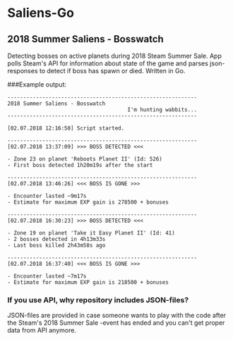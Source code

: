 # Saliens-Go
## 2018 Summer Saliens - Bosswatch
Detecting bosses on active planets during 2018 Steam Summer Sale. App polls Steam's API for information about state of the game and parses json-responses to detect if boss has spawn or died. Written in Go.

###Example output:
```
------------------------------------------------------------
2018 Summer Saliens - Bosswatch
                                      I'm hunting wabbits...
------------------------------------------------------------

[02.07.2018 12:16:50] Script started.

------------------------------------------------------------
[02.07.2018 13:37:09] >>> BOSS DETECTED <<<

- Zone 23 on planet 'Reboots Planet II' (Id: 526)
- First boss detected 1h20m19s after the start

------------------------------------------------------------
[02.07.2018 13:46:26] <<< BOSS IS GONE >>>

- Encounter lasted ~9m17s
- Estimate for maximum EXP gain is 278500 + bonuses

------------------------------------------------------------
[02.07.2018 16:30:23] >>> BOSS DETECTED <<<

- Zone 19 on planet 'Take it Easy Planet II' (Id: 41)
- 2 bosses detected in 4h13m33s
- Last boss killed 2h43m58s ago

------------------------------------------------------------
[02.07.2018 16:37:40] <<< BOSS IS GONE >>>

- Encounter lasted ~7m17s
- Estimate for maximum EXP gain is 218500 + bonuses
```

### If you use API, why repository includes JSON-files?

JSON-files are provided in case someone wants to play with the code after the Steam's 2018 Summer Sale -event has ended and you can't get proper data from API anymore.